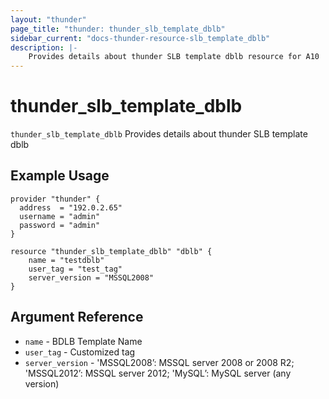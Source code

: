 ```yaml
---
layout: "thunder"
page_title: "thunder: thunder_slb_template_dblb"
sidebar_current: "docs-thunder-resource-slb_template_dblb"
description: |-
    Provides details about thunder SLB template dblb resource for A10
---
```


# thunder\_slb\_template\_dblb

`thunder_slb_template_dblb` Provides details about thunder SLB template dblb
## Example Usage


```hcl
provider "thunder" {
  address  = "192.0.2.65"
  username = "admin"
  password = "admin"
}

resource "thunder_slb_template_dblb" "dblb" {
	name = "testdblb"
	user_tag = "test_tag"
	server_version = "MSSQL2008"
}
```

## Argument Reference

* `name` - BDLB Template Name
* `user_tag` - Customized tag
* `server_version` - 'MSSQL2008’: MSSQL server 2008 or 2008 R2; 'MSSQL2012’: MSSQL server 2012; 'MySQL’: MySQL server (any version)